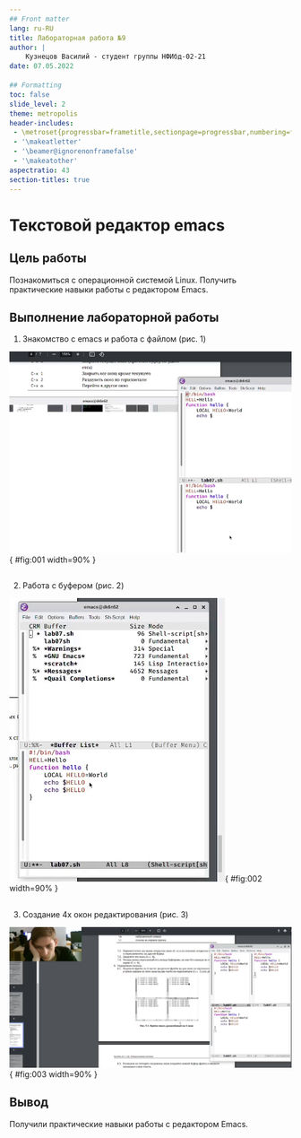 ```yaml
---
## Front matter
lang: ru-RU
title: Лабораторная работа №9
author: |
    Кузнецов Василий - студент группы НФИбд-02-21
date: 07.05.2022

## Formatting
toc: false
slide_level: 2
theme: metropolis
header-includes: 
 - \metroset{progressbar=frametitle,sectionpage=progressbar,numbering=fraction}
 - '\makeatletter'
 - '\beamer@ignorenonframefalse'
 - '\makeatother'
aspectratio: 43
section-titles: true
---
```


# Текстовой редактор emacs

## Цель работы

Познакомиться с операционной системой Linux. Получить практические навыки работы с редактором Emacs.

## Выполнение лабораторной работы

1. Знакомство с emacs и работа с файлом (рис. 1)

![работа с файлом](../report/images/1.png){ #fig:001 width=90% }

##

2. Работа с буфером (рис. 2)

![бефуры](../report/images/2.png){ #fig:002 width=90% }

##


3. Создание 4х окон редактирования (рис. 3)

![окна редактирования](../report/images/3.png){ #fig:003 width=90% }

## Вывод

Получили практические навыки работы с редактором Emacs.
